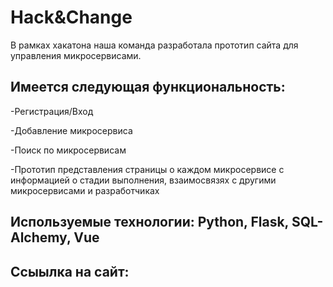 # Hack&Change
В рамках хакатона наша команда разработала прототип сайта для управления микросервисами.

## Имеется следующая функциональность:

-Регистрация/Вход

-Добавление микросервиса

-Поиск по микросервисам

-Прототип представления страницы о каждом микросервисе с информацией о стадии выполнения, взаимосвязях с другими микросервисами и разработчиках

## Используемые технологии: Python, Flask, SQL-Alchemy, Vue

## Ссыылка на сайт:
